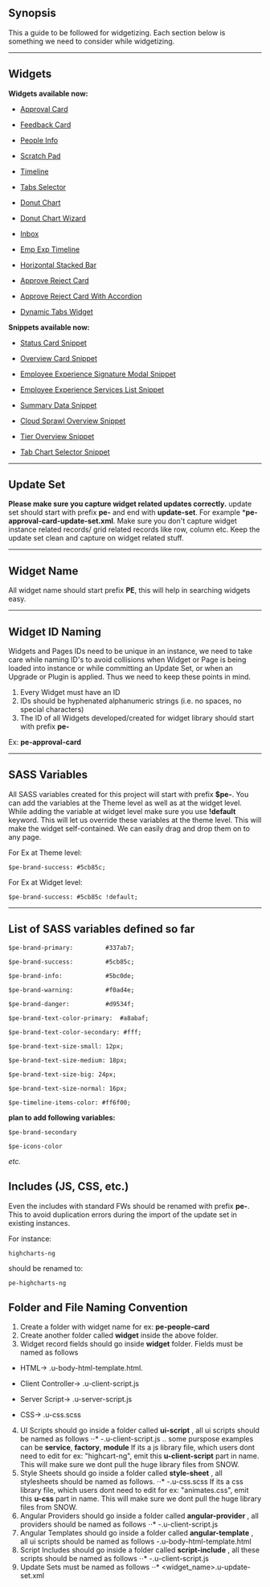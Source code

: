 ## Synopsis

This a guide to be followed for widgetizing. Each section below is something we need to consider while widgetizing.

***

## Widgets

**Widgets available now:**

* [Approval Card](https://github.com/platform-experience/serviceportal-widget-library/tree/master/Approve%20Card/pe-approval-card)

* [Feedback Card](https://github.com/platform-experience/serviceportal-widget-library/tree/master/pe-feedback-card)

* [People Info](https://github.com/platform-experience/serviceportal-widget-library/tree/master/People%20Card/pe-people-info)

* [Scratch Pad](https://github.com/platform-experience/serviceportal-widget-library/tree/master/pe-scratch-pad)

* [Timeline](https://github.com/platform-experience/serviceportal-widget-library/tree/master/Timeline/pe-timeline)

* [Tabs Selector](https://github.com/platform-experience/serviceportal-widget-library/tree/master/pe-tabs-selector)

* [Donut Chart](https://github.com/platform-experience/serviceportal-widget-library/tree/master/Charts/pe-donut-chart)

* [Donut Chart Wizard](https://github.com/platform-experience/serviceportal-widget-library/tree/master/Charts/pe-donut-chart-wizard)

* [Inbox](https://github.com/platform-experience/serviceportal-widget-library/tree/master/pe-inbox)

* [Emp Exp Timeline](https://github.com/platform-experience/serviceportal-widget-library/tree/master/Timeline/pe-timeline-emp-exp)

* [Horizontal Stacked Bar](https://github.com/platform-experience/serviceportal-widget-library/tree/master/pe-horizontal-stacked-bar)

* [Approve Reject Card](https://github.com/platform-experience/serviceportal-widget-library/tree/master/Approve%20Card/pe-approve-reject-card)

* [Approve Reject Card With Accordion](https://github.com/platform-experience/serviceportal-widget-library/tree/master/pe-approve-reject-inbox)

* [Dynamic Tabs Widget](https://github.com/platform-experience/serviceportal-widget-library/tree/master/pe-dynamic-tabs-widget)

**Snippets available now:**

* [Status Card Snippet](https://github.com/platform-experience/serviceportal-widget-library/tree/master/pe-status-card-snippet)

* [Overview Card Snippet](https://github.com/platform-experience/serviceportal-widget-library/tree/master/Overview%20Cards/pe-overview-card-snippet)

* [Employee Experience Signature Modal Snippet](https://github.com/platform-experience/serviceportal-widget-library/tree/master/pe-emp-exp-signature-modal-snippet)

* [Employee Experience Services List Snippet](https://github.com/platform-experience/serviceportal-widget-library/tree/master/pe-emp-exp-services-list-snippet)

* [Summary Data Snippet](https://github.com/platform-experience/serviceportal-widget-library/tree/master/pe-summary-data-snippet)

* [Cloud Sprawl Overview Snippet](https://github.com/platform-experience/serviceportal-widget-library/tree/master/pe-cloud-sprawl-overview-snippet)

* [Tier Overview Snippet](https://github.com/platform-experience/serviceportal-widget-library/tree/master/pe-tier-overview-snippet)

* [Tab Chart Selector Snippet](https://github.com/platform-experience/serviceportal-widget-library/tree/master/pe-tab-chart-selector-snippet)

***

## Update Set

**Please make sure you capture widget related updates correctly.** update set should start with prefix **pe-** and end with **update-set**. For example ***pe-approval-card-update-set.xml**. Make sure you don't capture widget instance related records/ grid related records like row, column etc. Keep the update set clean and capture on widget related stuff.

***

## Widget Name

All widget name should start prefix **PE**, this will help in searching widgets easy.

***

## Widget ID Naming

Widgets and Pages IDs need to be unique in an instance, we need to take care while naming ID's to avoid collisions when Widget or Page is being loaded into instance or while committing an Update Set, or when an Upgrade or Plugin is applied. Thus we need to keep these points in mind.

1. Every Widget must have an ID
2. IDs should be hyphenated alphanumeric strings (i.e. no spaces, no special characters)
3. The ID of all Widgets developed/created for widget library should start with prefix **pe-**

Ex: **pe-approval-card**

***

## SASS Variables

All SASS variables created for this project will start with prefix **$pe-**. You can add the variables at the Theme level as well as at the widget level.
While adding the variable at widget level make sure you use **!default** keyword. This will let us override these variables at the theme level. This will make the widget self-contained. We can easily drag and drop them on to any page.

For Ex at Theme level:

`$pe-brand-success: #5cb85c;`

For Ex at Widget level:

`$pe-brand-success: #5cb85c !default;`

***

## List of SASS variables defined so far

`$pe-brand-primary:         #337ab7;`

`$pe-brand-success:         #5cb85c;`

`$pe-brand-info:            #5bc0de;`

`$pe-brand-warning:         #f0ad4e;`

`$pe-brand-danger:          #d9534f;`

`$pe-brand-text-color-primary: 	#a8abaf;`

`$pe-brand-text-color-secondary: #fff;`

`$pe-brand-text-size-small: 12px;`

`$pe-brand-text-size-medium: 18px;`

`$pe-brand-text-size-big: 24px;`

`$pe-brand-text-size-normal: 16px;`

`$pe-timeline-items-color: #ff6f00;`


**plan to add following variables:**

`$pe-brand-secondary`

`$pe-icons-color`


*etc.*

## Includes (JS, CSS, etc.)

Even the includes with standard FWs should be renamed with prefix **pe-**. This to avoid duplication errors during the import of the update set in existing instances.

For instance:

`highcharts-ng`

should be renamed to:

`pe-highcharts-ng`


## Folder and File Naming Convention

1. Create a folder with widget name for ex: **pe-people-card**
2. Create another folder called **widget** inside the above folder.
3. Widget record fields should go inside **widget** folder. Fields must be named as follows

* HTML->               <widget-name>.u-body-html-template.html.

* Client Controller->  <widget-name>.u-client-script.js

* Server Script->      <widget-name>.u-server-script.js

* CSS->                <widget-name>.u-css.scss

4. UI Scripts should go inside a folder called **ui-script** , all ui scripts should be named as follows
⋅⋅* <widget-name>-<purpose>.u-client-script.js .. some purspose examples can be **service**, **factory**, **module**
If its a js library file, which users dont need to edit for ex: "highcart-ng", emit this **u-client-script** part in name. This will make sure we dont pull the huge library files from SNOW.
5. Style Sheets should go inside a folder called **style-sheet** , all stylesheets should be named as follows.
⋅⋅* <widget-name>-<purpose>.u-css.scss
If its a css library file, which users dont need to edit for ex: "animates.css", emit this **u-css** part in name. This will make sure we dont pull the huge library files from SNOW.
6. Angular Providers should go inside a folder called **angular-provider** , all providers should be named as follows
⋅⋅* <widget-name>-<purpose>.u-client-script.js
7. Angular Templates should go inside a folder called **angular-template** , all ui scripts should be named as follows
<widget-name>-<template-id>.u-body-html-template.html
8. Script Includes should go inside a folder called **script-include** , all these scripts should be named as follows
⋅⋅* <widget-name>-<purpose>.u-client-script.js
9. Update Sets must be named as follows
⋅⋅* <widget_name>.u-update-set.xml
